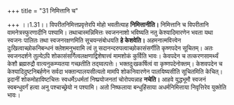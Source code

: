 +++
title = "31 निमित्तानि च"

+++
।।1.31।। विपरीतनिमित्तप्रवृत्तेरपि मोहो भवतीत्याह **निमित्तानीति।**
निमित्तानि च विपरीतानि वामनेत्रस्फुरणादीनि पश्यामि। तथाचास्मन्निमित्तः
स्वजननाशो भविष्यति नतु केश्यादिमारणेन भवता यथा स्वजनः पालितः तथा
स्वजनरक्षणमिति सूचयन्संबोधयति **हे केशवेति।** अहमनात्मवित्त्वेन
दुःखित्वाच्छोकनिबन्धनं क्लेशमनुभवामि त्वं तु
सदानन्दरुपत्वाच्छोकासंसर्गीति कृष्णपदेन सूचितम्। अतः स्वजनदर्शने
तुल्येऽपि शोकासंसर्गित्वलक्षणाद्विशेषात्त्वं मामशोकं कुर्विति भावः।
केवपदेन च तत्करणसामर्थ्यं केशौ ब्रह्मरुद्रौ वात्यनुकम्प्यतया गच्छतीति
तद्य्वत्पत्तेः। भक्तदुःखकर्षित्वं वा कृष्णपदेनोक्तम्। केशवपदेन च
केश्यादिदुष्टनिबर्हणेन सर्वदा भक्तान्पालयसीत्यतो मामपि शोकनिवारणेन
पालयिष्यसीति सूचितमिति केचित्। इदानीं शोकमोहाविष्टचित्तः
स्वधर्मेऽधर्मतां निष्प्रयोजनतां चोरोपयन्नाह **नचेति।** आहवे युद्धभूमौ
स्वजनं स्वबन्धुवर्गं हत्वा अनु पश्चाच्छ्रेयो न पश्यामि। अतो निष्फलाया
बन्धुहिंसाया अधर्मनिमित्ताया निवृत्तिरेव युक्तेति भावः।  
